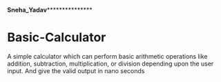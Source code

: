 **************************************************************Sneha_Yadav*****************************************************************************
# Basic-Calculator
 A simple calculator which can perform basic arithmetic operations like addition, subtraction, multiplication, or division depending upon the user input.
 And give the valid output in nano seconds
 
